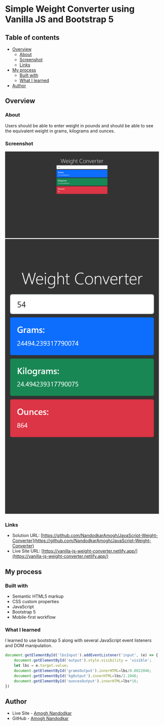 # Simple Weight Converter using Vanilla JS and Bootstrap 5

## Table of contents

- [Overview](#overview)
  - [About](#About)
  - [Screenshot](#screenshot)
  - [Links](#links)
- [My process](#my-process)
  - [Built with](#built-with)
  - [What I learned](#what-i-learned)
- [Author](#author)


## Overview

### About

Users should be able to enter weight in pounds and should be able to see the equivalent weight in grams, kilograms and ounces.


### Screenshot

![](./images/desktop.png)
![](./images/mobile.png)

### Links

- Solution URL: [https://github.com/NandodkarAmogh/JavaScript-Weight-Converter](https://github.com/NandodkarAmogh/JavaScript-Weight-Converter)
- Live Site URL: [https://vanilla-js-weight-converter.netlify.app/](https://vanilla-js-weight-converter.netlify.app/)

## My process

### Built with

- Semantic HTML5 markup
- CSS custom properties
- JavaScript
- Bootstrap 5
- Mobile-first workflow


### What I learned

I learned to use bootstrap 5 along with several JavaScript event listeners and DOM manipulation.

```js
document.getElementById('lbsInput').addEventListener('input', (e) => {
    document.getElementById('output').style.visibility = 'visible';
    let lbs = e.target.value;
    document.getElementById('gramsOutput').innerHTML=lbs/0.0022046;
    document.getElementById('kgOutput').innerHTML=lbs/2.2046;
    document.getElementById('ouncesOutput').innerHTML=lbs*16;
})
```

## Author

- Live Site - [Amogh Nandodkar](https://amoghnandodkar.netlify.app/)
- GitHub -  [Amogh Nandodkar](https://github.com/NandodkarAmogh)

